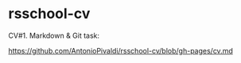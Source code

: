 # rsschool-cv
CV#1. Markdown & Git task: 

https://github.com/AntonioPivaldi/rsschool-cv/blob/gh-pages/cv.md
